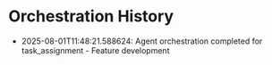 # Orchestration History

- 2025-08-01T11:48:21.588624: Agent orchestration completed for task_assignment - Feature development
